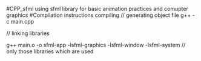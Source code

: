 #CPP_sfml
using sfml library for basic animation practices and comupter graphics
#Compilation instructions
compiling
// generating object file
g++ -c main.cpp

// linking libraries

g++ main.o -o sfml-app -lsfml-graphics -lsfml-window -lsfml-system
// only those libraries which are used
